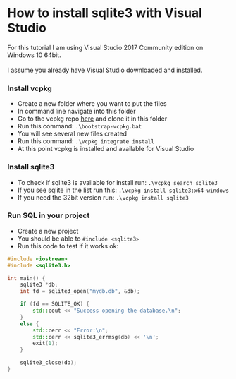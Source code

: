 # How to install sqlite3 with Visual Studio

For this tutorial I am using Visual Studio 2017 Community edition on Windows 10 64bit.<br/>
<br/>
I assume you already have Visual Studio downloaded and installed.

### Install vcpkg

- Create a new folder where you want to put the files
- In command line navigate into this folder
- Go to the vcpkg repo [here](https://github.com/microsoft/vcpkg) and clone it in this folder
- Run this command: `.\bootstrap-vcpkg.bat`
- You will see several new files created
- Run this command: `.\vcpkg integrate install`
- At this point vcpkg is installed and available for Visual Studio

### Install sqlite3

- To check if sqlite3 is available for install run: `.\vcpkg search sqlite3`
- If you see sqlite in the list run this: `.\vcpkg install sqlite3:x64-windows`
- If you need the 32bit version run: `.\vcpkg install sqlite3`

### Run SQL in your project

- Create a new project
- You should be able to `#include <sqlite3>`
- Run this code to test if it works ok:
```C++
#include <iostream>
#include <sqlite3.h>

int main() {
	sqlite3 *db;
	int fd = sqlite3_open("mydb.db", &db);

	if (fd == SQLITE_OK) {
		std::cout << "Success opening the database.\n";
	}
	else {
		std::cerr << "Error:\n";
		std::cerr << sqlite3_errmsg(db) << '\n';
		exit(1);
	}

	sqlite3_close(db);
}
```
